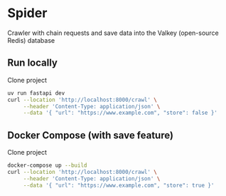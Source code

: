 Spider
======

Crawler with chain requests and save data into the Valkey (open-source Redis) database

## Run locally

Clone project

```bash
uv run fastapi dev
curl --location 'http://localhost:8000/crawl' \
     --header 'Content-Type: application/json' \
     --data '{ "url": "https://www.example.com", "store": false }'
```

## Docker Compose (with save feature)

Clone project

```bash
docker-compose up --build
curl --location 'http://localhost:8000/crawl' \
     --header 'Content-Type: application/json' \
     --data '{ "url": "https://www.example.com", "store": true }'
```